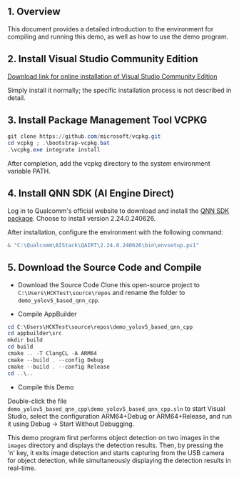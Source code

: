 ## 1. Overview

This document provides a detailed introduction to the environment for compiling and running this demo, as well as how to use the demo program.

## 2. Install Visual Studio Community Edition
[Download link for online installation of Visual Studio Community Edition](https://visualstudio.microsoft.com/thank-you-downloading-visual-studio/?sku=Community&channel=Release&version=VS2022&source=VSLandingPage&cid=2030&passive=false)

Simply install it normally; the specific installation process is not described in detail.

## 3. Install Package Management Tool VCPKG
```powershell
git clone https://github.com/microsoft/vcpkg.git
cd vcpkg ; .\bootstrap-vcpkg.bat
.\vcpkg.exe integrate install
```
After completion, add the vcpkg directory to the system environment variable PATH.

## 4. Install QNN SDK (AI Engine Direct)
Log in to Qualcomm's official website to download and install the [QNN SDK package](https://qpm.qualcomm.com/#/main/tools/details/qualcomm_ai_engine_direct). Choose to install version 2.24.0.240626.

After installation, configure the environment with the following command:
```powershell
& "C:\Qualcomm\AIStack\QAIRT\2.24.0.240626\bin\envsetup.ps1"
```

## 5. Download the Source Code and Compile
- Download the Source Code
Clone this open-source project to `C:\Users\HCKTest\source\repos` and rename the folder to `demo_yolov5_based_qnn_cpp`.

- Compile AppBuilder
```powershell
cd C:\Users\HCKTest\source\repos\demo_yolov5_based_qnn_cpp
cd appbuilder\src
mkdir build
cd build
cmake .. -T ClangCL -A ARM64
cmake --build . --config Debug
cmake --build . --config Release
cd ..\..
```

- Compile this Demo

Double-click the file `demo_yolov5_based_qnn_cpp\demo_yolov5_based_qnn_cpp.sln` to start Visual Studio, select the configuration ARM64+Debug or ARM64+Release, and run it using Debug -> Start Without Debugging.

This demo program first performs object detection on two images in the `images` directory and displays the detection results. Then, by pressing the 'n' key, it exits image detection and starts capturing from the USB camera for object detection, while simultaneously displaying the detection results in real-time.